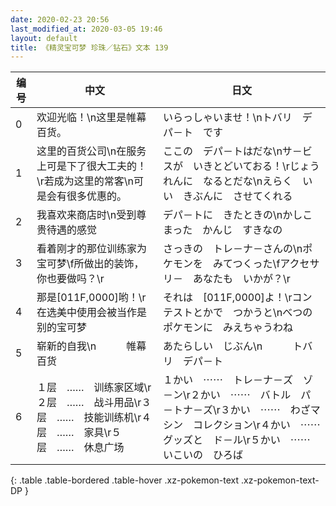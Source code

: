 ```yaml
---
date: 2020-02-23 20:56
last_modified_at: 2020-03-05 19:46
layout: default
title: 《精灵宝可梦 珍珠／钻石》文本 139
---
```

| 编号 | 中文 | 日文 |
| ---- | ---- | ---- |
| 0 | 欢迎光临！\n这里是帷幕百货。 | いらっしゃいませ！\nトバリ　デパ－ト　です |
| 1 | 这里的百货公司\n在服务上可是下了很大工夫的！\r若成为这里的常客\n可是会有很多优惠的。 | ここの　デパ－トはだな\nサ－ビスが　いきとどいておる！\rじょうれんに　なるとだな\nえらく　いい　きぶんに　させてくれる |
| 2 | 我喜欢来商店时\n受到尊贵待遇的感觉 | デパ－トに　きたときの\nかしこまった　かんじ　すきなの |
| 3 | 看着刚才的那位训练家为宝可梦\f所做出的装饰，你也要做吗？\r | さっきの　トレ－ナ－さんの\nポケモンを　みてつくった\fアクセサリ－　あなたも　いかが？\r |
| 4 | 那是[011F,0000]哟！\r在选美中使用会被当作是别的宝可梦 | それは　[011F,0000]よ！\rコンテストとかで　つかうと\nべつの　ポケモンに　みえちゃうわね |
| 5 | 崭新的自我\n　　　帷幕百货 | あたらしい　じぶん\n　　　トバリ　デパ－ト |
| 6 | １层　……　训练家区域\r２层　……　战斗用品\r３层　……　技能训练机\r４层　……　家具\r５层　……　休息广场 | １かい　⋯⋯　トレ－ナ－ズ　ゾ－ン\r２かい　⋯⋯　バトル　パ－トナ－ズ\r３かい　⋯⋯　わざマシン　コレクション\r４かい　⋯⋯　グッズと　ド－ル\r５かい　⋯⋯　いこいの　ひろば |
{: .table .table-bordered .table-hover .xz-pokemon-text .xz-pokemon-text-DP }